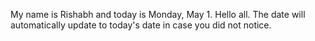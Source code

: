 My name is Rishabh and today is Monday, May 1. Hello all. The date will automatically update to today's date in case you did not notice.
